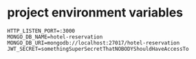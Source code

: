 # project environment variables

```
HTTP_LISTEN_PORT=:3000
MONGO_DB_NAME=hotel-reservation
MONGO_DB_URI=mongodb://localhost:27017/hotel-reservation
JWT_SECRET=somethingSuperSecretThatNOBODYShouldHaveAccessTo

```

